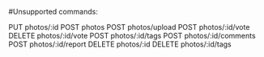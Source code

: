 
#Unsupported commands:

PUT photos/:id
POST photos
POST photos/upload
POST photos/:id/vote
DELETE photos/:id/vote
POST photos/:id/tags
POST photos/:id/comments
POST photos/:id/report
DELETE photos/:id
DELETE photos/:id/tags
